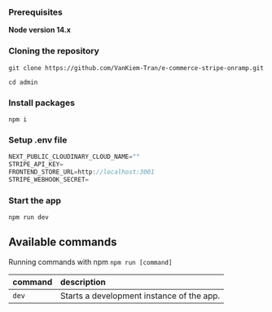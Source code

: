 ### Prerequisites

**Node version 14.x**

### Cloning the repository

```shell
git clone https://github.com/VanKiem-Tran/e-commerce-stripe-onramp.git
```

```shell
cd admin
```

### Install packages

```shell
npm i
```

### Setup .env file

```js
NEXT_PUBLIC_CLOUDINARY_CLOUD_NAME=""
STRIPE_API_KEY=
FRONTEND_STORE_URL=http://localhost:3001
STRIPE_WEBHOOK_SECRET=
```

### Start the app

```shell
npm run dev
```

## Available commands

Running commands with npm `npm run [command]`

| command | description                               |
| :------ | :---------------------------------------- |
| `dev`   | Starts a development instance of the app. |
